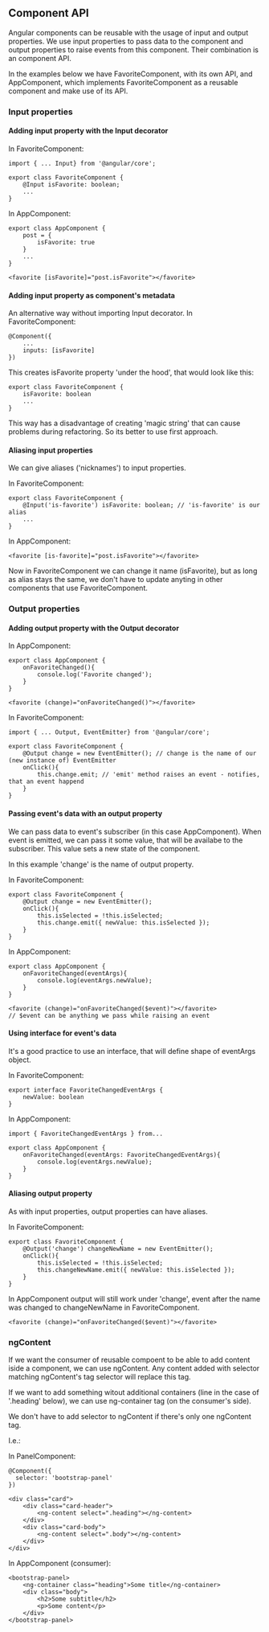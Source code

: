 ## Component API

Angular components can be reusable with the usage of input and output properties. We use input properties to pass data to the component and output properties to raise events from this component. Their combination is an component API.

In the examples below we have FavoriteComponent, with its own API, and AppComponent, which implements FavoriteComponent as a reusable component and make use of its API.

### Input properties

#### Adding input property with the Input decorator

In FavoriteComponent:

    import { ... Input} from '@angular/core';

    export class FavoriteComponent {
        @Input isFavorite: boolean;
        ...
    }

In AppComponent:

    export class AppComponent {
        post = {
            isFavorite: true
        }
        ...
    }

    <favorite [isFavorite]="post.isFavorite"></favorite>

#### Adding input property as component's metadata

An alternative way without importing Input decorator.
In FavoriteComponent:

    @Component({
        ...
        inputs: [isFavorite]
    })

This creates isFavorite property 'under the hood', that would look like this:

    export class FavoriteComponent {
        isFavorite: boolean
        ...
    }

This way has a disadvantage of creating 'magic string' that can cause problems during refactoring. So its better to use first approach.

#### Aliasing input properties

We can give aliases ('nicknames') to input properties.

In FavoriteComponent:

    export class FavoriteComponent {
        @Input('is-favorite') isFavorite: boolean; // 'is-favorite' is our alias
        ...
    }

In AppComponent:

    <favorite [is-favorite]="post.isFavorite"></favorite>  

Now in FavoriteComponent we can change it name (isFavorite), but as long as alias stays the same, we don't have to update anyting in other components that use FavoriteComponent.

### Output properties

#### Adding output property with the Output decorator

In AppComponent:

    export class AppComponent {
        onFavoriteChanged(){
            console.log('Favorite changed');
        }
    }

    <favorite (change)="onFavoriteChanged()"></favorite>

In FavoriteComponent:

    import { ... Output, EventEmitter} from '@angular/core';

    export class FavoriteComponent {
        @Output change = new EventEmitter(); // change is the name of our (new instance of) EventEmitter
        onClick(){
            this.change.emit; // 'emit' method raises an event - notifies, that an event happend
        }
    }

#### Passing event's data with an output property

We can pass data to event's subscriber (in this case AppComponent). When event is emitted, we can pass it some value, that will be availabe to the subscriber. This value sets a new state of the component.

In this example 'change' is the name of output property.

In FavoriteComponent:

    export class FavoriteComponent {
        @Output change = new EventEmitter();
        onClick(){
            this.isSelected = !this.isSelected;
            this.change.emit({ newValue: this.isSelected });
        }
    }

In AppComponent:

    export class AppComponent {
        onFavoriteChanged(eventArgs){
            console.log(eventArgs.newValue);
        }
    }

    <favorite (change)="onFavoriteChanged($event)"></favorite>
    // $event can be anything we pass while raising an event

#### Using interface for event's data

It's a good practice to use an interface, that will define shape of eventArgs object.

In FavoriteComponent:

    export interface FavoriteChangedEventArgs {
        newValue: boolean
    }

In AppComponent:

    import { FavoriteChangedEventArgs } from...

    export class AppComponent {
        onFavoriteChanged(eventArgs: FavoriteChangedEventArgs){
            console.log(eventArgs.newValue);
        }
    }

#### Aliasing output property

As with input properties, output properties can have aliases.

In FavoriteComponent:

    export class FavoriteComponent {
        @Output('change') changeNewName = new EventEmitter();
        onClick(){
            this.isSelected = !this.isSelected;
            this.changeNewName.emit({ newValue: this.isSelected });
        }
    }

In AppComponent output will still work under 'change', event after the name was changed to changeNewName in FavoriteComponent.

    <favorite (change)="onFavoriteChanged($event)"></favorite>

### ngContent

If we want the consumer of reusable compoent to be able to add content iside a component, we can use ngContent. Any content added with selector matching ngContent's tag selector will replace this tag. 

If we want to add something witout additional containers (line in the case of '.heading' below), we can use ng-container tag (on the consumer's side).

We don't have to add selector to ngContent if there's only one ngContent tag.

I.e.:

In PanelComponent:

    @Component({
      selector: 'bootstrap-panel'
    })

    <div class="card">
        <div class="card-header">
            <ng-content select=".heading"></ng-content>
        </div>
        <div class="card-body">
            <ng-content select=".body"></ng-content>
        </div>
    </div>

In AppComponent (consumer):

    <bootstrap-panel>
        <ng-container class="heading">Some title</ng-container>
        <div class="body">
            <h2>Some subtitle</h2>
            <p>Some content</p>
        </div>
    </bootstrap-panel>